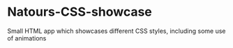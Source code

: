 # Natours-CSS-showcase
Small HTML app which showcases different CSS styles, including some use of animations

